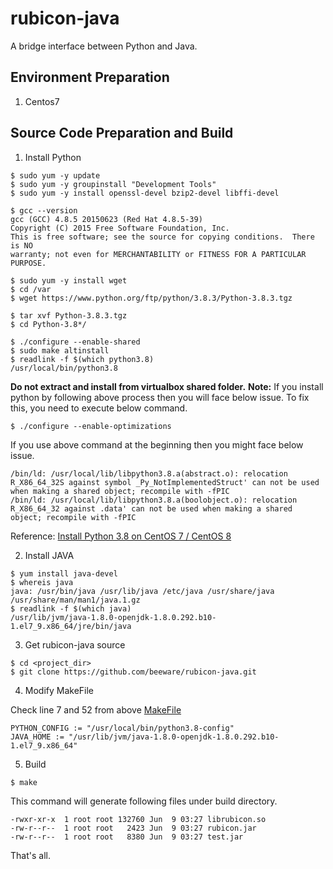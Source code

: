 # rubicon-java
A bridge interface between Python and Java.

## Environment Preparation
1. Centos7

## Source Code Preparation and Build
1. Install Python
```
$ sudo yum -y update
$ sudo yum -y groupinstall "Development Tools"
$ sudo yum -y install openssl-devel bzip2-devel libffi-devel

$ gcc --version
gcc (GCC) 4.8.5 20150623 (Red Hat 4.8.5-39)
Copyright (C) 2015 Free Software Foundation, Inc.
This is free software; see the source for copying conditions.  There is NO
warranty; not even for MERCHANTABILITY or FITNESS FOR A PARTICULAR PURPOSE.

$ sudo yum -y install wget
$ cd /var
$ wget https://www.python.org/ftp/python/3.8.3/Python-3.8.3.tgz

$ tar xvf Python-3.8.3.tgz
$ cd Python-3.8*/

$ ./configure --enable-shared
$ sudo make altinstall
$ readlink -f $(which python3.8)
/usr/local/bin/python3.8
```
**Do not extract and install from virtualbox shared folder.**
**Note:** If you install python by following above process then you will face below issue. To fix this, you need to execute below command.
```
$ ./configure --enable-optimizations
```
If you use above command at the beginning then you might face below issue.
```
/bin/ld: /usr/local/lib/libpython3.8.a(abstract.o): relocation R_X86_64_32S against symbol _Py_NotImplementedStruct' can not be used when making a shared object; recompile with -fPIC
/bin/ld: /usr/local/lib/libpython3.8.a(boolobject.o): relocation R_X86_64_32 against .data' can not be used when making a shared object; recompile with -fPIC
```

Reference: [Install Python 3.8 on CentOS 7 / CentOS 8](https://computingforgeeks.com/how-to-install-python-3-on-centos/)

2. Install JAVA
```
$ yum install java-devel
$ whereis java
java: /usr/bin/java /usr/lib/java /etc/java /usr/share/java /usr/share/man/man1/java.1.gz
$ readlink -f $(which java)
/usr/lib/jvm/java-1.8.0-openjdk-1.8.0.292.b10-1.el7_9.x86_64/jre/bin/java
```

3. Get rubicon-java source
```
$ cd <project_dir>
$ git clone https://github.com/beeware/rubicon-java.git
```
4. Modify MakeFile

Check line 7 and 52 from above [MakeFile](https://github.com/shahazzat/rubicon-java/blob/master/Makefile)
```
PYTHON_CONFIG := "/usr/local/bin/python3.8-config"
JAVA_HOME := "/usr/lib/jvm/java-1.8.0-openjdk-1.8.0.292.b10-1.el7_9.x86_64"
```
5. Build
```
$ make
```
This command will generate following files under build directory.
```
-rwxr-xr-x  1 root root 132760 Jun  9 03:27 librubicon.so
-rw-r--r--  1 root root   2423 Jun  9 03:27 rubicon.jar
-rw-r--r--  1 root root   8380 Jun  9 03:27 test.jar
```

That's all.
